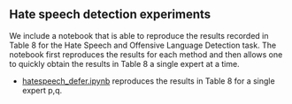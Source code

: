 ## Hate speech detection experiments

We include a notebook that is able to reproduce the results recorded in Table 8 for the Hate Speech and Offensive Language Detection task. The notebook first reproduces the results for each method and then allows one to quickly obtain the results in Table 8 a single expert at a time.


*  [hatespeech_defer.ipynb](hatespeech_defer.ipynb) reproduces the results in Table 8 for a single expert p,q.
